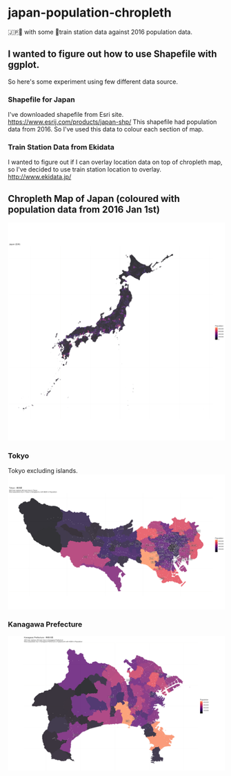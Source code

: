 # japan-population-chropleth
🇯🇵🗾 with some 🚉train station data against 2016 population data.

## I wanted to figure out how to use Shapefile with ggplot.
So here's some experiment using few different data source.

### Shapefile for Japan 
I've downloaded shapefile from Esri site. https://www.esrij.com/products/japan-shp/
This shapefile had population data from 2016. So I've used this data to colour each section of map. 

### Train Station Data from Ekidata
I wanted to figure out if I can overlay location data on top of chropleth map, so I've decided to use train station location to overlay.  http://www.ekidata.jp/


## Chropleth Map of Japan (coloured with population data from 2016 Jan 1st)

![Japan Chropleth Population Map](https://github.com/chichacha/japan-population-chropleth/blob/master/PNGs/JapanChropleth.png "Japan")


### Tokyo 
Tokyo excluding islands. 
![Tokyo](https://github.com/chichacha/japan-population-chropleth/blob/master/PNGs/Tokyo.png "Japan")

### Kanagawa Prefecture
![Kanagawa](https://github.com/chichacha/japan-population-chropleth/blob/master/PNGs/Kanagawa.png "Japan")
